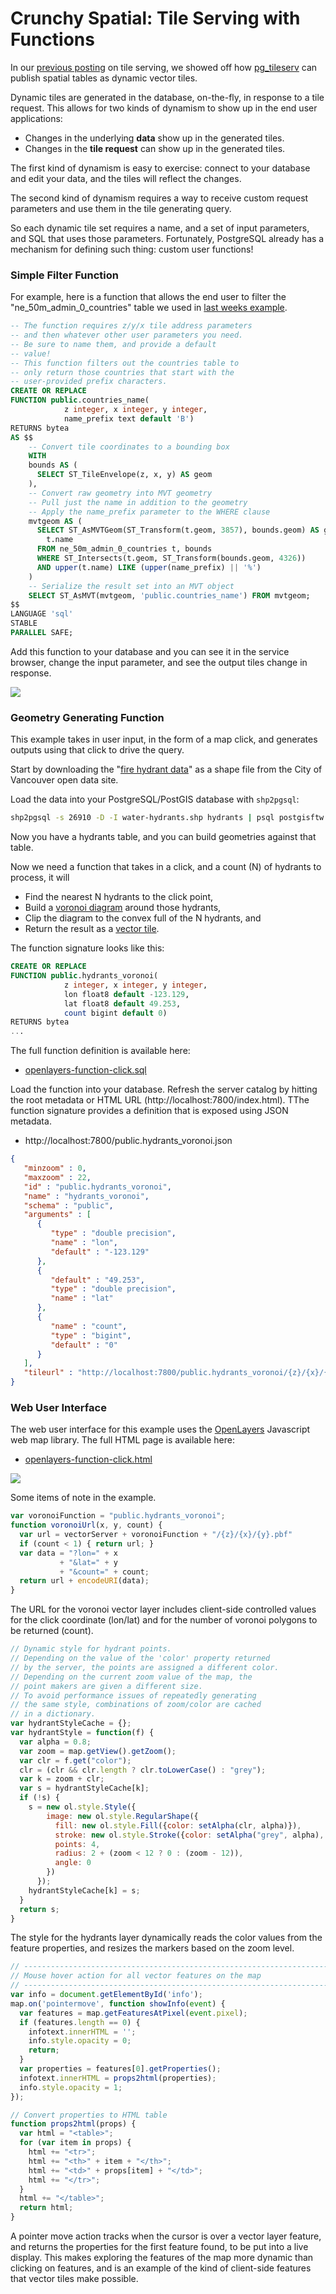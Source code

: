 # Crunchy Spatial: Tile Serving with Functions

In our [previous posting]() on tile serving, we showed off how [pg_tileserv](https://access.crunchydata.com/documentation/pg_tileserv/) can publish spatial tables as dynamic vector tiles. 

Dynamic tiles are generated in the database, on-the-fly, in response to a tile request. This allows for two kinds of dynamism to show up in the end user applications:

* Changes in the underlying **data** show up in the generated tiles.
* Changes in the **tile request** can show up in the generated tiles.

The first kind of dynamism is easy to exercise: connect to your database and edit your data, and the tiles will reflect the changes.

The second kind of dynamism requires a way to receive custom request parameters and use them in the tile generating query. 

So each dynamic tile set requires a name, and a set of input parameters, and SQL that uses those parameters. Fortunately, PostgreSQL already has a mechanism for defining such thing: custom user functions!

### Simple Filter Function

For example, here is a function that allows the end user to filter the "ne_50m_admin_0_countries" table we used in [last weeks example]().

```sql
-- The function requires z/y/x tile address parameters
-- and then whatever other user parameters you need.
-- Be sure to name them, and provide a default 
-- value!
-- This function filters out the countries table to
-- only return those countries that start with the
-- user-provided prefix characters.
CREATE OR REPLACE
FUNCTION public.countries_name(
            z integer, x integer, y integer,
            name_prefix text default 'B')
RETURNS bytea
AS $$
    -- Convert tile coordinates to a bounding box 
    WITH
    bounds AS (
      SELECT ST_TileEnvelope(z, x, y) AS geom
    ),
    -- Convert raw geometry into MVT geometry
    -- Pull just the name in addition to the geometry
    -- Apply the name_prefix parameter to the WHERE clause
    mvtgeom AS (
      SELECT ST_AsMVTGeom(ST_Transform(t.geom, 3857), bounds.geom) AS geom,
        t.name
      FROM ne_50m_admin_0_countries t, bounds
      WHERE ST_Intersects(t.geom, ST_Transform(bounds.geom, 4326))
      AND upper(t.name) LIKE (upper(name_prefix) || '%')
    )
    -- Serialize the result set into an MVT object
    SELECT ST_AsMVT(mvtgeom, 'public.countries_name') FROM mvtgeom;
$$
LANGUAGE 'sql'
STABLE
PARALLEL SAFE;
```

Add this function to your database and you can see it in the service browser, change the input parameter, and see the output tiles change in response.

<img src='img/countries_function.jpg' />

### Geometry Generating Function

This example takes in user input, in the form of a map click, and generates outputs using that click to drive the query.

Start by downloading the "[fire hydrant data](https://opendata.vancouver.ca/explore/dataset/water-hydrants/download/?format=shp&timezone=America/Los_Angeles&lang=en&epsg=26910)" as a shape file from the City of Vancouver open data site.

Load the data into your PostgreSQL/PostGIS database with `shp2pgsql`:

```bash
shp2pgsql -s 26910 -D -I water-hydrants.shp hydrants | psql postgisftw
```

Now you have a hydrants table, and you can build geometries against that table.

Now we need a function that takes in a click, and a count (N) of hydrants to process, it will

* Find the nearest N hydrants to the click point,
* Build a [voronoi diagram](https://en.wikipedia.org/wiki/Voronoi_diagram) around those hydrants,
* Clip the diagram to the convex full of the N hydrants, and
* Return the result as a [vector tile](https://en.wikipedia.org/wiki/Vector_tiles).

The function signature looks like this:
```sql
CREATE OR REPLACE
FUNCTION public.hydrants_voronoi(
            z integer, x integer, y integer,
            lon float8 default -123.129,
            lat float8 default 49.253,
            count bigint default 0)
RETURNS bytea
...
```

The full function definition is available here:

* [openlayers-function-click.sql](https://github.com/CrunchyData/pg_tileserv/blob/master/examples/openlayers/openlayers-function-click.sql)

Load the function into your database. Refresh the server catalog by hitting the root metadata or HTML URL (http://localhost:7800/index.html). TThe function signature provides a definition that is exposed using JSON metadata.

* http://localhost:7800/public.hydrants_voronoi.json

```json
{
   "minzoom" : 0,
   "maxzoom" : 22,
   "id" : "public.hydrants_voronoi",
   "name" : "hydrants_voronoi",
   "schema" : "public",
   "arguments" : [
      {
         "type" : "double precision",
         "name" : "lon",
         "default" : "-123.129"
      },
      {
         "default" : "49.253",
         "type" : "double precision",
         "name" : "lat"
      },
      {
         "name" : "count",
         "type" : "bigint",
         "default" : "0"
      }
   ],
   "tileurl" : "http://localhost:7800/public.hydrants_voronoi/{z}/{x}/{y}.pbf"
}
```


### Web User Interface

The web user interface for this example uses the [OpenLayers](https://openlayers.org) Javascript web map library. The full HTML page is available here:

* [openlayers-function-click.html](https://github.com/CrunchyData/pg_tileserv/blob/master/examples/openlayers/openlayers-function-click.html)

<img src='img/hydrants_voronoi.jpg' />

Some items of note in the example.

```javascript
var voronoiFunction = "public.hydrants_voronoi";
function voronoiUrl(x, y, count) {
  var url = vectorServer + voronoiFunction + "/{z}/{x}/{y}.pbf"
  if (count < 1) { return url; }
  var data = "?lon=" + x
           + "&lat=" + y
           + "&count=" + count;
  return url + encodeURI(data);
}
```

The URL for the voronoi vector layer includes client-side controlled values for the click coordinate (lon/lat) and for the number of voronoi polygons to be returned (count).

```javascript
// Dynamic style for hydrant points.
// Depending on the value of the 'color' property returned
// by the server, the points are assigned a different color.
// Depending on the current zoom value of the map, the
// point makers are given a different size.
// To avoid performance issues of repeatedly generating
// the same style, combinations of zoom/color are cached
// in a dictionary.
var hydrantStyleCache = {};
var hydrantStyle = function(f) {
  var alpha = 0.8;
  var zoom = map.getView().getZoom();
  var clr = f.get("color");
  clr = (clr && clr.length ? clr.toLowerCase() : "grey");
  var k = zoom + clr;
  var s = hydrantStyleCache[k];
  if (!s) {
    s = new ol.style.Style({
        image: new ol.style.RegularShape({
          fill: new ol.style.Fill({color: setAlpha(clr, alpha)}),
          stroke: new ol.style.Stroke({color: setAlpha("grey", alpha), width: 1}),
          points: 4,
          radius: 2 + (zoom < 12 ? 0 : (zoom - 12)),
          angle: 0
        })
      });
    hydrantStyleCache[k] = s;
  }
  return s;
}
```

The style for the hydrants layer dynamically reads the color values from the feature properties, and resizes the markers based on the zoom level.

```javascript
// ----------------------------------------------------------------------
// Mouse hover action for all vector features on the map
// ----------------------------------------------------------------------
var info = document.getElementById('info');
map.on('pointermove', function showInfo(event) {
  var features = map.getFeaturesAtPixel(event.pixel);
  if (features.length == 0) {
    infotext.innerHTML = '';
    info.style.opacity = 0;
    return;
  }
  var properties = features[0].getProperties();
  infotext.innerHTML = props2html(properties);
  info.style.opacity = 1;
});

// Convert properties to HTML table
function props2html(props) {
  var html = "<table>";
  for (var item in props) {
    html += "<tr>";
    html += "<th>" + item + "</th>";
    html += "<td>" + props[item] + "</td>";
    html += "</tr>";
  }
  html += "</table>";
  return html;
}
```

A pointer move action tracks when the cursor is over a vector layer feature, and returns the properties for the first feature found, to be put into a live display. This makes exploring the features of the map more dynamic than clicking on features, and is an example of the kind of client-side features that vector tiles make possible.

